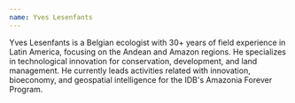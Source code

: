 ```yaml
---
name: Yves Lesenfants
---
```

Yves Lesenfants is a Belgian ecologist with 30+ years of field experience in Latin America, focusing on the Andean and Amazon regions. He specializes in technological innovation for conservation, development, and land management. He currently leads activities related with innovation, bioeconomy, and geospatial intelligence for the IDB's Amazonia Forever Program.

